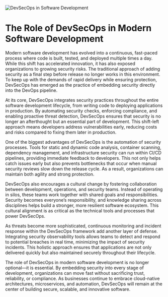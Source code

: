 ![DevSecOps in Software Development](https://encrypted-tbn0.gstatic.com/images?q=tbn:ANd9GcScSRWdzd4hR7beLEKulLx6zbY_qD9z2fvghQ&s)

# The Role of DevSecOps in Modern Software Development

Modern software development has evolved into a continuous, fast-paced process where code is built, tested, and deployed multiple times a day. While this shift has accelerated innovation, it has also exposed organizations to growing security risks. The traditional approach of adding security as a final step before release no longer works in this environment. To keep up with the demands of rapid delivery while ensuring protection, DevSecOps has emerged as the practice of embedding security directly into the DevOps pipeline.

At its core, DevSecOps integrates security practices throughout the entire software development lifecycle, from writing code to deploying applications in production. By automating security checks, enforcing compliance, and enabling proactive threat detection, DevSecOps ensures that security is no longer an afterthought but an essential part of development. This shift-left approach means developers address vulnerabilities early, reducing costs and risks compared to fixing them later in production.

One of the biggest advantages of DevSecOps is the automation of security processes. Tools for static and dynamic code analysis, container scanning, dependency management, and infrastructure security can run within CI/CD pipelines, providing immediate feedback to developers. This not only helps catch issues early but also prevents bottlenecks that occur when manual security reviews slow down the release cycle. As a result, organizations can maintain both agility and strong protection.

DevSecOps also encourages a cultural change by fostering collaboration between development, operations, and security teams. Instead of operating in silos, these teams work together with shared goals and responsibilities. Security becomes everyone’s responsibility, and knowledge sharing across disciplines helps build a stronger, more resilient software ecosystem. This cultural alignment is as critical as the technical tools and processes that power DevSecOps.

As threats become more sophisticated, continuous monitoring and incident response within the DevSecOps framework add another layer of defense. Integrating security observability tools allows teams to detect and respond to potential breaches in real time, minimizing the impact of security incidents. This holistic approach ensures that applications are not only delivered quickly but also maintained securely throughout their lifecycle.

The role of DevSecOps in modern software development is no longer optional—it is essential. By embedding security into every stage of development, organizations can move fast without sacrificing trust, reliability, or compliance. As businesses continue to embrace cloud-native architectures, microservices, and automation, DevSecOps will remain at the center of building secure, scalable, and innovative software.
